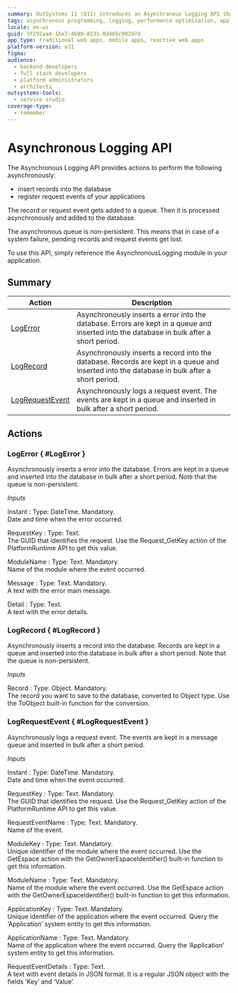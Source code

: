 ```yaml
---
summary: OutSystems 11 (O11) introduces an Asynchronous Logging API that enables non-persistent, queued database logging for errors, records, and request events.
tags: asynchronous programming, logging, performance optimization, application monitoring, error handling
locale: en-us
guid: 3f292aa4-1be7-4699-8231-0d465c90297d
app_type: traditional web apps, mobile apps, reactive web apps
platform-version: o11
figma:
audience:
  - backend developers
  - full stack developers
  - platform administrators
  - architects
outsystems-tools:
  - service studio
coverage-type:
  - remember
---
```


# Asynchronous Logging API

The Asynchronous Logging API provides actions to perform the following asynchronously:

* insert records into the database
* register request events of your applications

The record or request event gets added to a queue. Then it is processed asynchronously and added to the database.

The asynchronous queue is non-persistent. This means that in case of a system failure, pending records and request events get lost.

To use this API, simply reference the AsynchronousLogging module in your application.

## Summary

| Action | Description |
| ---|--- |
| [LogError](<#LogError>) | Asynchronously inserts a error into the database. Errors are kept in a queue and inserted into the database in bulk after a short period. |
| [LogRecord](<#LogRecord>) | Asynchronously inserts a record into the database. Records are kept in a queue and inserted into the database in bulk after a short period. |
| [LogRequestEvent](<#LogRequestEvent>) | Asynchronously logs a request event. The events are kept in a queue and inserted in bulk after a short period. |

## Actions

### LogError { #LogError }

Asynchronously inserts a error into the database. Errors are kept in a queue and inserted into the database in bulk after a short period. Note that the queue is non-persistent.

_Inputs_

Instant
:   Type: DateTime. Mandatory.  
    Date and time when the error occurred.

RequestKey
:   Type: Text.  
    The GUID that identifies the request. Use the Request_GetKey action of the PlatformRuntime API to get this value.

ModuleName
:   Type: Text. Mandatory.  
    Name of the module where the event occurred.

Message
:   Type: Text. Mandatory.  
    A text with the error main message.

Detail
:   Type: Text.  
    A text with the error details.

### LogRecord { #LogRecord }

Asynchronously inserts a record into the database. Records are kept in a queue and inserted into the database in bulk after a short period. Note that the queue is non-persistent.

_Inputs_

Record
:   Type: Object. Mandatory.  
    The record you want to save to the database, converted to Object type. Use the ToObject built-in function for the conversion.

### LogRequestEvent { #LogRequestEvent }

Asynchronously logs a request event. The events are kept in a message queue and inserted in bulk after a short period.

_Inputs_

Instant
:   Type: DateTime. Mandatory.  
    Date and time when the event occurred.

RequestKey
:   Type: Text. Mandatory.  
    The GUID that identifies the request. Use the Request_GetKey action of the PlatformRuntime API to get this value.

RequestEventName
:   Type: Text. Mandatory.  
    Name of the event.

ModuleKey
:   Type: Text. Mandatory.  
    Unique identifier of the module where the event occurred. Use the GetEspace action with the GetOwnerEspaceIdentifier() built-in function to get this information.

ModuleName
:   Type: Text. Mandatory.  
    Name of the module where the event occurred. Use the GetEspace action with the GetOwnerEspaceIdentifier() built-in function to get this information.

ApplicationKey
:   Type: Text. Mandatory.  
    Unique identifier of the application where the event occurred. Query the ‘Application’ system entity to get this information.

ApplicationName
:   Type: Text. Mandatory.  
    Name of the application where the event occurred. Query the ‘Application’ system entity to get this information.

RequestEventDetails
:   Type: Text.  
    A text with event details in JSON format. It is a regular JSON object with the fields ‘Key’ and ‘Value’.
